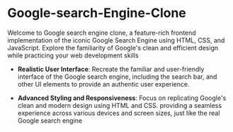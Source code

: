 # Google-search-Engine-Clone

Welcome to Google search engine clone, a feature-rich frontend implementation of the iconic Google Search Engine using HTML, CSS, and JavaScript. Explore the familiarity of Google's clean and efficient design while practicing your web development skills


- **Realistic User Interface**: Recreate the familiar and user-friendly interface of the Google search engine, including the search bar, and other UI elements to provide an authentic user experience.

- **Advanced Styling and Responsiveness**: Focus on replicating Google's clean and modern design using HTML and CSS. providing a seamless experience across various devices and screen sizes, just like the real Google search engine
